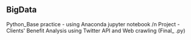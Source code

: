 ## BigData
Python_Base practice - using Anaconda jupyter notebook /n
Project - Clients' Benefit Analysis using Twitter API and Web crawling (Final_ .py)
